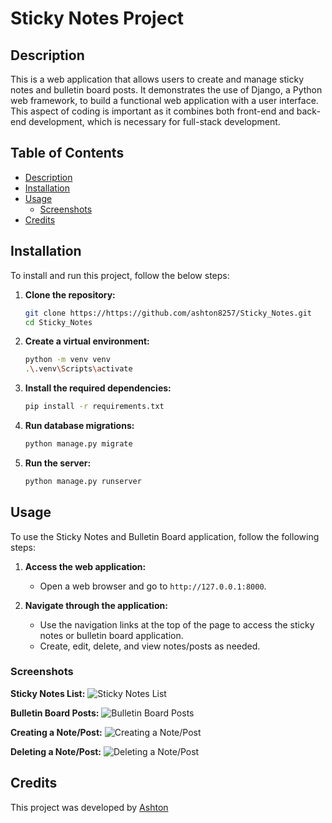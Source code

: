 # Sticky Notes Project

## Description

This is a web application that allows users to create and manage sticky notes and bulletin board posts. It demonstrates the use of Django, a Python web framework, to build a functional web application with a user interface. This aspect of coding is important as it combines both front-end and back-end development, which is necessary for full-stack development.

## Table of Contents

- [Description](#description)
- [Installation](#installation)
- [Usage](#usage)
  - [Screenshots](#screenshots)
- [Credits](#credits)

## Installation

To install and run this project, follow the below steps:

1. **Clone the repository:**
   ```sh
   git clone https://https://github.com/ashton8257/Sticky_Notes.git
   cd Sticky_Notes

2. **Create a virtual environment:**
   ```sh
   python -m venv venv
   .\.venv\Scripts\activate

3. **Install the required dependencies:**
   ```sh
   pip install -r requirements.txt

4. **Run database migrations:**
   ```sh
   python manage.py migrate

5. **Run the server:**
   ```sh
   python manage.py runserver

## Usage

To use the Sticky Notes and Bulletin Board application, follow the following steps:

1. **Access the web application:**
   - Open a web browser and go to `http://127.0.0.1:8000`.

3. **Navigate through the application:**
   - Use the navigation links at the top of the page to access the sticky notes or bulletin board application.
   - Create, edit, delete, and view notes/posts as needed.

### Screenshots

**Sticky Notes List:**
![Sticky Notes List](screenshots/sticky_notes_list.png)

**Bulletin Board Posts:**
![Bulletin Board Posts](screenshots/bulletin_board_posts.png)

**Creating a Note/Post:**
![Creating a Note/Post](screenshots/creating_a_note_post.png)

**Deleting a Note/Post:**
![Deleting a Note/Post](screenshots/deleting_a_note_post.png)

## Credits

This project was developed by [Ashton](https://github.com/ashton8257/)
